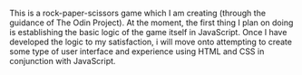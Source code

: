 This is a rock-paper-scissors game which I am creating (through the guidance of The Odin Project). At the moment, the first thing I plan on doing is establishing the basic logic of the game itself in JavaScript. Once I have developed the logic to my satisfaction, i will move onto attempting to create some type of user interface and experience using HTML and CSS in conjunction with JavaScript.
